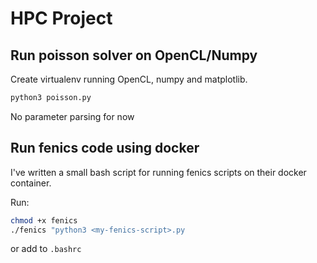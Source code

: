 # HPC Project

## Run poisson solver on OpenCL/Numpy

Create virtualenv running OpenCL, numpy and matplotlib.

```bash
python3 poisson.py
```

No parameter parsing for now

## Run fenics code using docker

I've written a small bash script for running fenics scripts on their
docker container.

Run:

```bash
chmod +x fenics
./fenics "python3 <my-fenics-script>.py
```

or add to `.bashrc`
